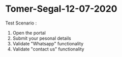 # Tomer-Segal-12-07-2020

Test Scenario : 
1. Open the portal
2. Submit your pesonal details
3. Validate "Whatsapp" functionality
4. Validate "contact us" functionality
